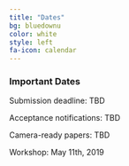 ```yaml
---
title: "Dates"
bg: bluedownu
color: white
style: left
fa-icon: calendar
---
```


### Important Dates

Submission deadline: TBD

Acceptance notifications: TBD

Camera-ready papers: TBD

Workshop: May 11th, 2019 
